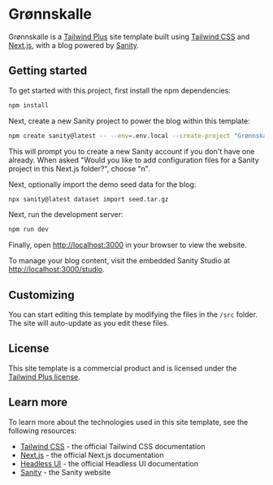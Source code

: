 
# Grønnskalle

Grønnskalle is a [Tailwind Plus](https://tailwindcss.com/plus) site template built using [Tailwind CSS](https://tailwindcss.com) and [Next.js](https://nextjs.org), with a blog powered by [Sanity](https://www.sanity.io).

## Getting started

To get started with this project, first install the npm dependencies:

```bash
npm install
```

Next, create a new Sanity project to power the blog within this template:

```bash
npm create sanity@latest -- --env=.env.local --create-project "Grønnskalle Blog" --dataset production
```

This will prompt you to create a new Sanity account if you don't have one already. When asked "Would you like to add configuration files for a Sanity project in this Next.js folder?", choose "n".

Next, optionally import the demo seed data for the blog:

```bash
npx sanity@latest dataset import seed.tar.gz
```

Next, run the development server:

```bash
npm run dev
```

Finally, open [http://localhost:3000](http://localhost:3000) in your browser to view the website.

To manage your blog content, visit the embedded Sanity Studio at [http://localhost:3000/studio](http://localhost:3000/studio).

## Customizing

You can start editing this template by modifying the files in the `/src` folder. The site will auto-update as you edit these files.

## License

This site template is a commercial product and is licensed under the [Tailwind Plus license](https://tailwindcss.com/plus/license).

## Learn more

To learn more about the technologies used in this site template, see the following resources:

- [Tailwind CSS](https://tailwindcss.com/docs) - the official Tailwind CSS documentation
- [Next.js](https://nextjs.org/docs) - the official Next.js documentation
- [Headless UI](https://headlessui.dev) - the official Headless UI documentation
- [Sanity](https://www.sanity.io) - the Sanity website
